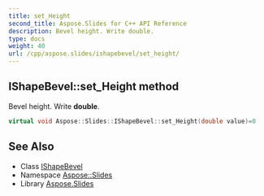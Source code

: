 ```yaml
---
title: set_Height
second_title: Aspose.Slides for C++ API Reference
description: Bevel height. Write double.
type: docs
weight: 40
url: /cpp/aspose.slides/ishapebevel/set_height/
---
```

## IShapeBevel::set_Height method


Bevel height. Write **double**.

```cpp
virtual void Aspose::Slides::IShapeBevel::set_Height(double value)=0
```

## See Also

* Class [IShapeBevel](../)
* Namespace [Aspose::Slides](../../)
* Library [Aspose.Slides](../../../)
